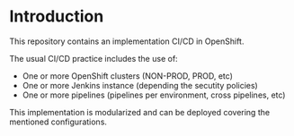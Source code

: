 # Introduction

This repository contains an implementation CI/CD in OpenShift. 

The usual CI/CD practice includes the use of:

* One or more OpenShift clusters (NON-PROD, PROD, etc)
* One or more Jenkins instance (depending the secutity policies)
* One or more pipelines (pipelines per environment, cross pipelines, etc)

This implementation is modularized and can be deployed covering the mentioned configurations.
